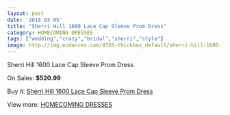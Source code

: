 ```yaml
---
layout: post
date: '2018-03-05'
title: "Sherri Hill 1600 Lace Cap Sleeve Prom Dress"
category: HOMECOMING DRESSES
tags: ["wedding","crazy","bridal","sherri","style"]
image: http://img.eudances.com/4356-thickbox_default/sherri-hill-1600-lace-cap-sleeve-prom-dress.jpg
---
```

Sherri Hill 1600 Lace Cap Sleeve Prom Dress

On Sales: **$520.99**
<a href="https://www.eudances.com/en/homecoming-dresses/1462-sherri-hill-1600-lace-cap-sleeve-prom-dress.html"><amp-img layout="responsive" width="600" height="600" src="//img.eudances.com/4356-thickbox_default/sherri-hill-1600-lace-cap-sleeve-prom-dress.jpg" alt="Sherri Hill 1600 Lace Cap Sleeve Prom Dress 0" /></a>
<a href="https://www.eudances.com/en/homecoming-dresses/1462-sherri-hill-1600-lace-cap-sleeve-prom-dress.html"><amp-img layout="responsive" width="600" height="600" src="//img.eudances.com/4359-thickbox_default/sherri-hill-1600-lace-cap-sleeve-prom-dress.jpg" alt="Sherri Hill 1600 Lace Cap Sleeve Prom Dress 1" /></a>
<a href="https://www.eudances.com/en/homecoming-dresses/1462-sherri-hill-1600-lace-cap-sleeve-prom-dress.html"><amp-img layout="responsive" width="600" height="600" src="//img.eudances.com/4358-thickbox_default/sherri-hill-1600-lace-cap-sleeve-prom-dress.jpg" alt="Sherri Hill 1600 Lace Cap Sleeve Prom Dress 2" /></a>
<a href="https://www.eudances.com/en/homecoming-dresses/1462-sherri-hill-1600-lace-cap-sleeve-prom-dress.html"><amp-img layout="responsive" width="600" height="600" src="//img.eudances.com/4357-thickbox_default/sherri-hill-1600-lace-cap-sleeve-prom-dress.jpg" alt="Sherri Hill 1600 Lace Cap Sleeve Prom Dress 3" /></a>

Buy it: [Sherri Hill 1600 Lace Cap Sleeve Prom Dress](https://www.eudances.com/en/homecoming-dresses/1462-sherri-hill-1600-lace-cap-sleeve-prom-dress.html "Sherri Hill 1600 Lace Cap Sleeve Prom Dress")

View more: [HOMECOMING DRESSES](https://www.eudances.com/en/15-homecoming-dresses "HOMECOMING DRESSES")